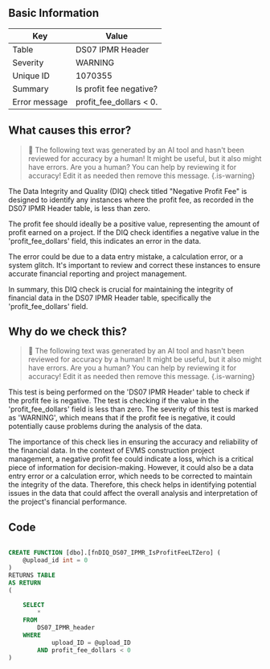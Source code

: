 ## Basic Information
| Key         | Value          |
|-------------|----------------|
| Table       | DS07 IPMR Header |
| Severity    | WARNING |
| Unique ID   | 1070355   |
| Summary     | Is profit fee negative? |
| Error message | profit_fee_dollars < 0. |

## What causes this error?

> :robot: The following text was generated by an AI tool and hasn't been reviewed for accuracy by a human! It might be useful, but it also might have errors. Are you a human? You can help by reviewing it for accuracy! Edit it as needed then remove this message.
{.is-warning}

The Data Integrity and Quality (DIQ) check titled "Negative Profit Fee" is designed to identify any instances where the profit fee, as recorded in the DS07 IPMR Header table, is less than zero. 

The profit fee should ideally be a positive value, representing the amount of profit earned on a project. If the DIQ check identifies a negative value in the 'profit_fee_dollars' field, this indicates an error in the data. 

The error could be due to a data entry mistake, a calculation error, or a system glitch. It's important to review and correct these instances to ensure accurate financial reporting and project management. 

In summary, this DIQ check is crucial for maintaining the integrity of financial data in the DS07 IPMR Header table, specifically the 'profit_fee_dollars' field.
## Why do we check this?

> :robot: The following text was generated by an AI tool and hasn't been reviewed for accuracy by a human! It might be useful, but it also might have errors. Are you a human? You can help by reviewing it for accuracy! Edit it as needed then remove this message.
{.is-warning}

This test is being performed on the 'DS07 IPMR Header' table to check if the profit fee is negative. The test is checking if the value in the 'profit_fee_dollars' field is less than zero. The severity of this test is marked as 'WARNING', which means that if the profit fee is negative, it could potentially cause problems during the analysis of the data.

The importance of this check lies in ensuring the accuracy and reliability of the financial data. In the context of EVMS construction project management, a negative profit fee could indicate a loss, which is a critical piece of information for decision-making. However, it could also be a data entry error or a calculation error, which needs to be corrected to maintain the integrity of the data. Therefore, this check helps in identifying potential issues in the data that could affect the overall analysis and interpretation of the project's financial performance.
## Code

```sql

CREATE FUNCTION [dbo].[fnDIQ_DS07_IPMR_IsProfitFeeLTZero] (
	@upload_id int = 0
)
RETURNS TABLE
AS RETURN
(
	
	SELECT 
		*
	FROM
		DS07_IPMR_header
	WHERE
			upload_ID = @upload_ID
		AND profit_fee_dollars < 0
)
```
